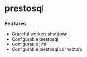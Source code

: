 # prestosql 

### Features

* Graceful workers shutdown
* Configurable prestosql 
* Configurable jvm
* Configurable prestosql connectors 
